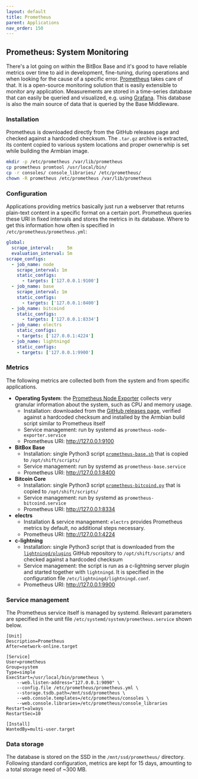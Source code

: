 ```yaml
---
layout: default
title: Prometheus
parent: Applications
nav_order: 150
---
```

## Prometheus: System Monitoring

There's a lot going on within the BitBox Base and it's good to have reliable metrics over time to aid in development, fine-tuning, during operations and when looking for the cause of a specific error.
[Prometheus](https://prometheus.io/) takes care of that.
It is a open-source monitoring solution that is easily extensible to monitor any application.
Measurements are stored in a time-series database that can easily be queried and visualized, e.g. using [Grafana](grafana.md).
This database is also the main source of data that is queried by the Base Middleware.

### Installation

Prometheus is downloaded directly from the GitHub releases page and checked against a hardcoded checksum.
The `.tar.gz` archive is extracted, its content copied to various system locations and proper ownerwhip is set while building the Armbian image.

```bash
mkdir -p /etc/prometheus /var/lib/prometheus
cp prometheus promtool /usr/local/bin/
cp -r consoles/ console_libraries/ /etc/prometheus/
chown -R prometheus /etc/prometheus /var/lib/prometheus
```

### Configuration

Applications providing metrics basically just run a webserver that returns plain-text content in a specific format on a certain port.
Prometheus queries these URI in fixed intervals and stores the metrics in its database.
Where to get this information how often is specified in `/etc/prometheus/prometheus.yml`:

```yaml
global:
  scrape_interval:     5m
  evaluation_interval: 5m
scrape_configs:
  - job_name: node
    scrape_interval: 1m
    static_configs:
      - targets: ['127.0.0.1:9100']
  - job_name: base
    scrape_interval: 1m
    static_configs:
      - targets: ['127.0.0.1:8400']
  - job_name: bitcoind
    static_configs:
      - targets: ['127.0.0.1:8334']
  - job_name: electrs
    static_configs:
    - targets: ['127.0.0.1:4224']
  - job_name: lightningd
    static_configs:
    - targets: ['127.0.0.1:9900']
```

### Metrics

The following metrics are collected both from the system and from specific applications.

* **Operating System**: the [Prometheus Node Exporter](https://github.com/prometheus/node_exporter) collects very granular information about the system, such as CPU and memory usage.
  * Installation: downloaded from the [GitHub releases page](https://github.com/prometheus/node_exporter/releases), verified against a hardcoded checksum and installed by the Armbian build script similar to Prometheus itself
  * Service management: run by systemd as `prometheus-node-exporter.service`
  * Prometheus URI: <http://127.0.0.1:9100>
* **BitBox Base**
  * Installation: single Python3 script [`prometheus-base.sh`](https://github.com/digitalbitbox/bitbox-base/blob/master/armbian/base/scripts/prometheus-base.py) that is copied to `/opt/shift/scripts/`
  * Service management: run by systemd as `prometheus-base.service`
  * Prometheus URI: <http://127.0.0.1:8400>
* **Bitcoin Core**
  * Installation: single Python3 script [`prometheus-bitcoind.py`](https://github.com/digitalbitbox/bitbox-base/blob/master/armbian/base/scripts/prometheus-bitcoind.py) that is copied to `/opt/shift/scripts/`
  * Service management: run by systemd as `prometheus-bitcoind.service`
  * Prometheus URI: <http://127.0.0.1:8334>
* **electrs**
  * Installation & service management: `electrs` provides Prometheus metrics by default, no additional steps necessary.
  * Prometheus URI: <http://127.0.0.1:4224>
* **c-lightning**
  * Installation: single Python3 script that is downloaded from the [`lightningd/plugins`](https://github.com/lightningd/plugins/tree/master/prometheus) GitHub repository to `/opt/shift/scripts/` and checked against a hardcoded checksum
  * Service management: the script is run as a c-lightning server plugin and started together with `lightningd`.
    It is specified in the configuration file `/etc/lightningd/lightningd.conf`.
  * Prometheus URI: <http://127.0.0.1:9900>

### Service management

The Prometheus service itself is managed by systemd.
Relevant parameters are specified in the unit file `/etc/systemd/system/prometheus.service` shown below.

```systemd
[Unit]
Description=Prometheus
After=network-online.target

[Service]
User=prometheus
Group=system
Type=simple
ExecStart=/usr/local/bin/prometheus \
    --web.listen-address="127.0.0.1:9090" \
    --config.file /etc/prometheus/prometheus.yml \
    --storage.tsdb.path=/mnt/ssd/prometheus \
    --web.console.templates=/etc/prometheus/consoles \
    --web.console.libraries=/etc/prometheus/console_libraries
Restart=always
RestartSec=10

[Install]
WantedBy=multi-user.target
```

### Data storage

The database is stored on the SSD in the `/mnt/ssd/prometheus/` directory.
Following standard configuration, metrics are kept for 15 days, amounting to a total storage need of ~300 MB.
